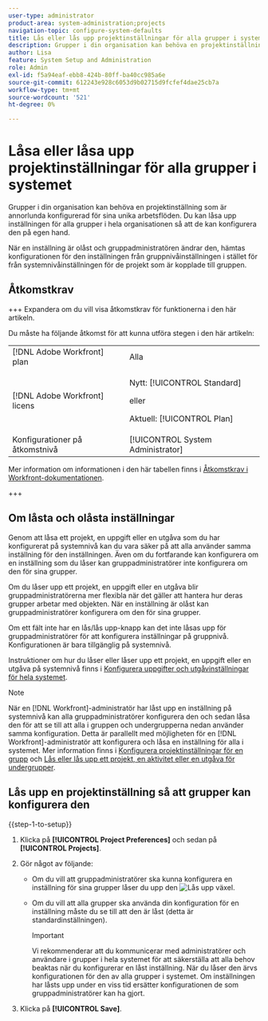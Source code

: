 ```yaml
---
user-type: administrator
product-area: system-administration;projects
navigation-topic: configure-system-defaults
title: Lås eller lås upp projektinställningar för alla grupper i systemet
description: Grupper i din organisation kan behöva en projektinställning som är annorlunda konfigurerad för sina unika arbetsflöden. Du kan låsa upp inställningen för alla grupper i hela organisationen så att de kan konfigurera den på egen hand.
author: Lisa
feature: System Setup and Administration
role: Admin
exl-id: f5a94eaf-ebb8-424b-80ff-ba40cc985a6e
source-git-commit: 612243e928c6053d9b02715d9fcfef4dae25cb7a
workflow-type: tm+mt
source-wordcount: '521'
ht-degree: 0%

---
```


# Låsa eller låsa upp projektinställningar för alla grupper i systemet

Grupper i din organisation kan behöva en projektinställning som är annorlunda konfigurerad för sina unika arbetsflöden. Du kan låsa upp inställningen för alla grupper i hela organisationen så att de kan konfigurera den på egen hand.

När en inställning är olåst och gruppadministratören ändrar den, hämtas konfigurationen för den inställningen från gruppnivåinställningen i stället för från systemnivåinställningen för de projekt som är kopplade till gruppen.

## Åtkomstkrav

+++ Expandera om du vill visa åtkomstkrav för funktionerna i den här artikeln.

Du måste ha följande åtkomst för att kunna utföra stegen i den här artikeln:

<table style="table-layout:auto"> 
 <col> 
 <col> 
 <tbody> 
  <tr> 
   <td role="rowheader">[!DNL Adobe Workfront] plan</td> 
   <td>Alla</td> 
  </tr> 
  <tr> 
   <td role="rowheader">[!DNL Adobe Workfront] licens</td> 
   <td><p>Nytt: [!UICONTROL Standard]</p>
   eller
   <p>Aktuell: [!UICONTROL Plan]</p>
   </td> 
  </tr>
  <tr> 
   <td role="rowheader">Konfigurationer på åtkomstnivå</td>
   <td>[!UICONTROL System Administrator]</td> 
  </tr> 
 </tbody> 
</table>

Mer information om informationen i den här tabellen finns i [Åtkomstkrav i Workfront-dokumentationen](/help/quicksilver/administration-and-setup/add-users/access-levels-and-object-permissions/access-level-requirements-in-documentation.md).

+++

## Om låsta och olåsta inställningar

Genom att låsa ett projekt, en uppgift eller en utgåva som du har konfigurerat på systemnivå kan du vara säker på att alla använder samma inställning för den inställningen. Även om du fortfarande kan konfigurera om en inställning som du låser kan gruppadministratörer inte konfigurera om den för sina grupper.

Om du låser upp ett projekt, en uppgift eller en utgåva blir gruppadministratörerna mer flexibla när det gäller att hantera hur deras grupper arbetar med objekten. När en inställning är olåst kan gruppadministratörer konfigurera om den för sina grupper.

Om ett fält inte har en lås/lås upp-knapp kan det inte låsas upp för gruppadministratörer för att konfigurera inställningar på gruppnivå. Konfigurationen är bara tillgänglig på systemnivå.

Instruktioner om hur du låser eller låser upp ett projekt, en uppgift eller en utgåva på systemnivå finns i [Konfigurera uppgifter och utgåvinställningar för hela systemet](../../../administration-and-setup/set-up-workfront/configure-system-defaults/set-task-issue-preferences.md).

>[!NOTE]
>
>När en [!DNL Workfront]-administratör har låst upp en inställning på systemnivå kan alla gruppadministratörer konfigurera den och sedan låsa den för att se till att alla i gruppen och undergrupperna nedan använder samma konfiguration. Detta är parallellt med möjligheten för en [!DNL Workfront]-administratör att konfigurera och låsa en inställning för alla i systemet. Mer information finns i [Konfigurera projektinställningar för en grupp](../../../administration-and-setup/manage-groups/create-and-manage-groups/configure-project-preferences-group.md) och [Lås eller lås upp ett projekt, en aktivitet eller en utgåva för undergrupper](../../../administration-and-setup/manage-groups/create-and-manage-groups/lock-or-unlock-a-group-preference.md).

## Lås upp en projektinställning så att grupper kan konfigurera den

{{step-1-to-setup}}

1. Klicka på **[!UICONTROL Project Preferences]** och sedan på **[!UICONTROL Projects]**.

1. Gör något av följande:

   * Om du vill att gruppadministratörer ska kunna konfigurera en inställning för sina grupper låser du upp den ![Lås upp växel](assets/unlock-toggle-button.png).
   * Om du vill att alla grupper ska använda din konfiguration för en inställning måste du se till att den är låst (detta är standardinställningen).

     >[!IMPORTANT]
     >
     >Vi rekommenderar att du kommunicerar med administratörer och användare i grupper i hela systemet för att säkerställa att alla behov beaktas när du konfigurerar en låst inställning. När du låser den ärvs konfigurationen för den av alla grupper i systemet. Om inställningen har låsts upp under en viss tid ersätter konfigurationen de som gruppadministratörer kan ha gjort.

1. Klicka på **[!UICONTROL Save]**.
